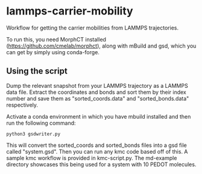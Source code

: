 # lammps-carrier-mobility
Workflow for getting the carrier mobilities from LAMMPS trajectories.

To run this, you need MorphCT installed (https://github.com/cmelab/morphct), along with mBuild and gsd, which you can get by simply using conda-forge.

## Using the script

Dump the relevant snapshot from your LAMMPS trajectory as a LAMMPS data file. Extract the coordinates and bonds and sort them by their index number and save them as "sorted\_coords.data" and "sorted\_bonds.data" respectively.

Activate a conda environment in which you have mbuild installed and then run the following command:

```
python3 gsdwriter.py

```

This will convert the sorted\_coords and sorted\_bonds files into a gsd file called "system.gsd". Then you can run any kmc code based off of this. A sample kmc workflow is provided in kmc-script.py. The md-example directory showcases this being used for a system with 10 PEDOT molecules.


